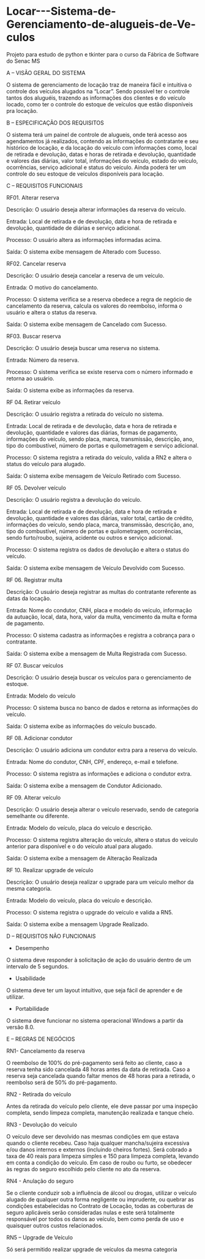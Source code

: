 # Locar---Sistema-de-Gerenciamento-de-alugueis-de-Ve-culos
Projeto para estudo de python e tkinter para o curso da Fábrica de Software do Senac MS

A – VISÃO GERAL DO SISTEMA

O sistema de gerenciamento de locação traz de maneira fácil e intuitiva o controle dos veículos alugados na “Locar”. Sendo possível ter o controle tantos dos aluguéis, trazendo as informações dos clientes e do veículo locado, como ter o controle do estoque de veículos que estão disponíveis pra locação. 

B – ESPECIFICAÇÃO DOS REQUISITOS

O sistema terá um painel de controle de alugueis, onde terá acesso aos agendamentos já realizados, contendo as informações do contratante e seu histórico de locação, e da locação do veículo com informações como, local de retirada e devolução, datas e horas de retirada e devolução, quantidade e valores das diárias, valor total, informações do veículo, estado do veículo, ocorrências, serviço adicional e status do veículo. Ainda poderá ter um controle do seu estoque de veículos disponíveis para locação.

C – REQUISITOS FUNCIONAIS

RF01. Alterar reserva

Descrição: O usuário deseja alterar informações da reserva do veículo.

Entrada: Local de retirada e de devolução, data e hora de retirada e devolução, quantidade de diárias e serviço adicional.

Processo: O usuário altera as informações informadas acima.

Saída: O sistema exibe mensagem de Alterado com Sucesso. 

RF02. Cancelar reserva

Descrição: O usuário deseja cancelar a reserva de um veículo.

Entrada: O motivo do cancelamento.

Processo: O sistema verifica se a reserva obedece a regra de negócio de cancelamento da reserva, calcula os valores do reembolso, informa o usuário e altera o status da reserva.

Saída: O sistema exibe mensagem de Cancelado com Sucesso. 

RF03. Buscar reserva

Descrição: O usuário deseja buscar uma reserva no sistema.

Entrada: Número da reserva.

Processo: O sistema verifica se existe reserva com o número informado e retorna ao usuário.

Saída: O sistema exibe as informações da reserva. 

RF 04. Retirar veículo

Descrição: O usuário registra a retirada do veículo no sistema. 

Entrada: Local de retirada e de devolução, data e hora de retirada e devolução, quantidade e valores das diárias, formas de pagamento, informações do veículo, sendo placa, marca, transmissão, descrição, ano, tipo do combustível, número de portas e quilometragem e serviço adicional.

Processo: O sistema registra a retirada do veículo, valida a RN2 e altera o status do veículo para alugado.

Saída: O sistema exibe mensagem de Veículo Retirado com Sucesso.

RF 05. Devolver veículo

Descrição: O usuário registra a devolução do veículo. 

Entrada: Local de retirada e de devolução, data e hora de retirada e devolução, quantidade e valores das diárias, valor total, cartão de crédito, informações do veículo, sendo placa, marca, transmissão, descrição, ano, tipo do combustível, número de portas e quilometragem, ocorrências, sendo furto/roubo, sujeira, acidente ou outros e serviço adicional.

Processo: O sistema registra os dados de devolução e altera o status do veículo.

Saída: O sistema exibe mensagem de Veículo Devolvido com Sucesso.

RF 06. Registrar multa

Descrição: O usuário deseja registrar as multas do contratante referente as datas da locação.

Entrada: Nome do condutor, CNH, placa e modelo do veículo, informação da autuação, local, data, hora, valor da multa, vencimento da multa e forma de pagamento.

Processo: O sistema cadastra as informações e registra a cobrança para o contratante.

Saída: O sistema exibe a mensagem de Multa Registrada com Sucesso.

RF 07. Buscar veículos

Descrição: O usuário deseja buscar os veículos para o gerenciamento de estoque.

Entrada: Modelo do veículo

Processo: O sistema busca no banco de dados e retorna as informações do veículo.

Saída: O sistema exibe as informações do veículo buscado.

RF 08. Adicionar condutor

Descrição: O usuário adiciona um condutor extra para a reserva do veículo.

Entrada: Nome do condutor, CNH, CPF, endereço, e-mail e telefone.

Processo: O sistema registra as informações e adiciona o condutor extra. 

Saída: O sistema exibe a mensagem de Condutor Adicionado.

RF 09. Alterar veículo

Descrição: O usuário deseja alterar o veículo reservado, sendo de categoria semelhante ou diferente.

Entrada: Modelo do veículo, placa do veículo e descrição.

Processo: O sistema registra alteração do veículo, altera o status do veículo anterior para disponível e o do veículo atual para alugado.

Saída: O sistema exibe a mensagem de Alteração Realizada

RF 10. Realizar upgrade de veículo

Descrição: O usuário deseja realizar o upgrade para um veículo melhor da mesma categoria.

Entrada: Modelo do veículo, placa do veículo e descrição.

Processo: O sistema registra o upgrade do veículo e valida a RN5. 

Saída: O sistema exibe a mensagem Upgrade Realizado.

D – REQUISITOS NÃO FUNCIONAIS

-	Desempenho

O sistema deve responder à solicitação de ação do usuário dentro de um intervalo de 5 segundos.

-	Usabilidade

O sistema deve ter um layout intuitivo, que seja fácil de aprender e de utilizar.

-	Portabilidade

O sistema deve funcionar no sistema operacional Windows a partir da versão 8.0.

E – REGRAS DE NEGÓCIOS

RN1- Cancelamento da reserva

O reembolso de 100% do pré-pagamento será feito ao cliente, caso a reserva tenha sido cancelada 48 horas antes da data de retirada. Caso a reserva seja cancelada quando faltar menos de 48 horas para a retirada, o reembolso será de 50% do pré-pagamento.

RN2 - Retirada do veículo

Antes da retirada do veículo pelo cliente, ele deve passar por uma inspeção completa, sendo limpeza completa, manutenção realizada e tanque cheio.


RN3 - Devolução do veículo

O veículo deve ser devolvido nas mesmas condições em que estava quando o cliente recebeu. Caso haja qualquer mancha/sujeira excessiva e/ou danos internos e externos (incluindo cheiros fortes). Será cobrado a taxa de 40 reais para limpeza simples e 150 para limpeza completa, levando em conta a condição do veículo.
Em caso de roubo ou furto, se obedecer às regras do seguro escolhido pelo cliente no ato da reserva.

RN4 - Anulação do seguro

Se o cliente conduzir sob a influência de álcool ou drogas, utilizar o veículo alugado de qualquer outra forma negligente ou imprudente, ou quebrar as condições estabelecidas no Contrato de Locação, todas as coberturas de seguro aplicáveis serão consideradas nulas e este será totalmente responsável por todos os danos ao veículo, bem como perda de uso e quaisquer outros custos relacionados. 

RN5 – Upgrade de Veículo

Só será permitido realizar upgrade de veículos da mesma categoria
